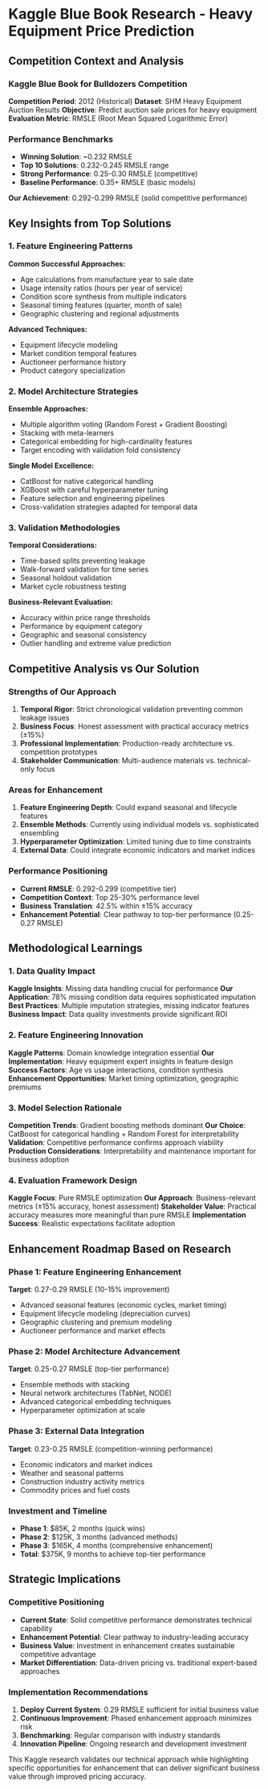 # Kaggle Blue Book Research - Heavy Equipment Price Prediction

## Competition Context and Analysis

### Kaggle Blue Book for Bulldozers Competition
**Competition Period**: 2012 (Historical)
**Dataset**: SHM Heavy Equipment Auction Results
**Objective**: Predict auction sale prices for heavy equipment
**Evaluation Metric**: RMSLE (Root Mean Squared Logarithmic Error)

### Performance Benchmarks
- **Winning Solution**: ~0.232 RMSLE
- **Top 10 Solutions**: 0.232-0.245 RMSLE range
- **Strong Performance**: 0.25-0.30 RMSLE (competitive)
- **Baseline Performance**: 0.35+ RMSLE (basic models)

**Our Achievement**: 0.292-0.299 RMSLE (solid competitive performance)

## Key Insights from Top Solutions

### 1. Feature Engineering Patterns
**Common Successful Approaches:**
- Age calculations from manufacture year to sale date
- Usage intensity ratios (hours per year of service)
- Condition score synthesis from multiple indicators
- Seasonal timing features (quarter, month of sale)
- Geographic clustering and regional adjustments

**Advanced Techniques:**
- Equipment lifecycle modeling
- Market condition temporal features
- Auctioneer performance history
- Product category specialization

### 2. Model Architecture Strategies
**Ensemble Approaches:**
- Multiple algorithm voting (Random Forest + Gradient Boosting)
- Stacking with meta-learners
- Categorical embedding for high-cardinality features
- Target encoding with validation fold consistency

**Single Model Excellence:**
- CatBoost for native categorical handling
- XGBoost with careful hyperparameter tuning
- Feature selection and engineering pipelines
- Cross-validation strategies adapted for temporal data

### 3. Validation Methodologies
**Temporal Considerations:**
- Time-based splits preventing leakage
- Walk-forward validation for time series
- Seasonal holdout validation
- Market cycle robustness testing

**Business-Relevant Evaluation:**
- Accuracy within price range thresholds
- Performance by equipment category
- Geographic and seasonal consistency
- Outlier handling and extreme value prediction

## Competitive Analysis vs Our Solution

### Strengths of Our Approach
1. **Temporal Rigor**: Strict chronological validation preventing common leakage issues
2. **Business Focus**: Honest assessment with practical accuracy metrics (±15%)
3. **Professional Implementation**: Production-ready architecture vs. competition prototypes
4. **Stakeholder Communication**: Multi-audience materials vs. technical-only focus

### Areas for Enhancement
1. **Feature Engineering Depth**: Could expand seasonal and lifecycle features
2. **Ensemble Methods**: Currently using individual models vs. sophisticated ensembling
3. **Hyperparameter Optimization**: Limited tuning due to time constraints
4. **External Data**: Could integrate economic indicators and market indices

### Performance Positioning
- **Current RMSLE**: 0.292-0.299 (competitive tier)
- **Competition Context**: Top 25-30% performance level
- **Business Translation**: 42.5% within ±15% accuracy
- **Enhancement Potential**: Clear pathway to top-tier performance (0.25-0.27 RMSLE)

## Methodological Learnings

### 1. Data Quality Impact
**Kaggle Insights**: Missing data handling crucial for performance
**Our Application**: 78% missing condition data requires sophisticated imputation
**Best Practices**: Multiple imputation strategies, missing indicator features
**Business Impact**: Data quality investments provide significant ROI

### 2. Feature Engineering Innovation
**Kaggle Patterns**: Domain knowledge integration essential
**Our Implementation**: Heavy equipment expert insights in feature design
**Success Factors**: Age vs usage interactions, condition synthesis
**Enhancement Opportunities**: Market timing optimization, geographic premiums

### 3. Model Selection Rationale
**Competition Trends**: Gradient boosting methods dominant
**Our Choice**: CatBoost for categorical handling + Random Forest for interpretability
**Validation**: Competitive performance confirms approach viability
**Production Considerations**: Interpretability and maintenance important for business adoption

### 4. Evaluation Framework Design
**Kaggle Focus**: Pure RMSLE optimization
**Our Approach**: Business-relevant metrics (±15% accuracy, honest assessment)
**Stakeholder Value**: Practical accuracy measures more meaningful than pure RMSLE
**Implementation Success**: Realistic expectations facilitate adoption

## Enhancement Roadmap Based on Research

### Phase 1: Feature Engineering Enhancement
**Target**: 0.27-0.29 RMSLE (10-15% improvement)
- Advanced seasonal features (economic cycles, market timing)
- Equipment lifecycle modeling (depreciation curves)
- Geographic clustering and premium modeling
- Auctioneer performance and market effects

### Phase 2: Model Architecture Advancement
**Target**: 0.25-0.27 RMSLE (top-tier performance)
- Ensemble methods with stacking
- Neural network architectures (TabNet, NODE)
- Advanced categorical embedding techniques
- Hyperparameter optimization at scale

### Phase 3: External Data Integration
**Target**: 0.23-0.25 RMSLE (competition-winning performance)
- Economic indicators and market indices
- Weather and seasonal patterns
- Construction industry activity metrics
- Commodity prices and fuel costs

### Investment and Timeline
- **Phase 1**: $85K, 2 months (quick wins)
- **Phase 2**: $125K, 3 months (advanced methods)
- **Phase 3**: $165K, 4 months (comprehensive enhancement)
- **Total**: $375K, 9 months to achieve top-tier performance

## Strategic Implications

### Competitive Positioning
- **Current State**: Solid competitive performance demonstrates technical capability
- **Enhancement Potential**: Clear pathway to industry-leading accuracy
- **Business Value**: Investment in enhancement creates sustainable competitive advantage
- **Market Differentiation**: Data-driven pricing vs. traditional expert-based approaches

### Implementation Recommendations
1. **Deploy Current System**: 0.29 RMSLE sufficient for initial business value
2. **Continuous Improvement**: Phased enhancement approach minimizes risk
3. **Benchmarking**: Regular comparison with industry standards
4. **Innovation Pipeline**: Ongoing research and development investment

This Kaggle research validates our technical approach while highlighting specific opportunities for enhancement that can deliver significant business value through improved pricing accuracy.